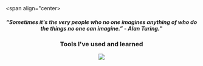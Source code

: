 ##
<!-- Whoah! You have just found an amazing easter egg -- congrats!  -->
<span align="center>
  <span>
    <h4 align="center"><em>“Sometimes it's the very people who no one imagines anything of who do the things no one can imagine.” - Alan Turing.</em>"
      <span align="center"></span>
    </h4>
  </span>
  <h3 align="center">Tools I've used and learned</h3>
  <div align="center">
    <!-- https://skillicons.dev/ -->
    <img src="https://skillicons.dev/icons?i=linux,bash,aws,docker,cloudflare,py,rust,ts,js,nodejs,npm,neovim,git,jenkins,postman,tailwind,photoshop,postgres,discordjs,&perline=6" />
  </div>
  
  ##
  
</span>
